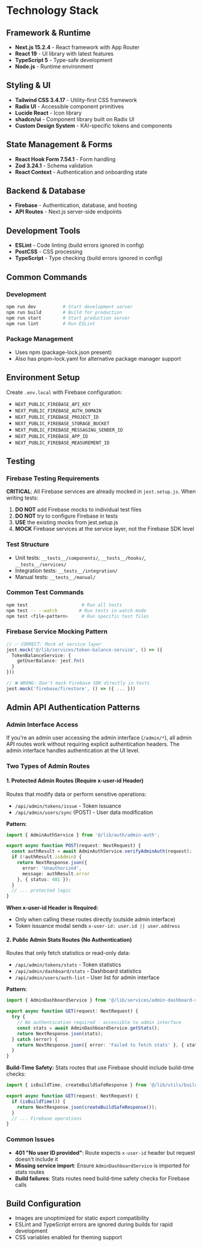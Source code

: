 # Technology Stack

## Framework & Runtime
- **Next.js 15.2.4** - React framework with App Router
- **React 19** - UI library with latest features
- **TypeScript 5** - Type-safe development
- **Node.js** - Runtime environment

## Styling & UI
- **Tailwind CSS 3.4.17** - Utility-first CSS framework
- **Radix UI** - Accessible component primitives
- **Lucide React** - Icon library
- **shadcn/ui** - Component library built on Radix UI
- **Custom Design System** - KAI-specific tokens and components

## State Management & Forms
- **React Hook Form 7.54.1** - Form handling
- **Zod 3.24.1** - Schema validation
- **React Context** - Authentication and onboarding state

## Backend & Database
- **Firebase** - Authentication, database, and hosting
- **API Routes** - Next.js server-side endpoints

## Development Tools
- **ESLint** - Code linting (build errors ignored in config)
- **PostCSS** - CSS processing
- **TypeScript** - Type checking (build errors ignored in config)

## Common Commands

### Development
```bash
npm run dev          # Start development server
npm run build        # Build for production
npm run start        # Start production server
npm run lint         # Run ESLint
```

### Package Management
- Uses npm (package-lock.json present)
- Also has pnpm-lock.yaml for alternative package manager support

## Environment Setup
Create `.env.local` with Firebase configuration:
- `NEXT_PUBLIC_FIREBASE_API_KEY`
- `NEXT_PUBLIC_FIREBASE_AUTH_DOMAIN`
- `NEXT_PUBLIC_FIREBASE_PROJECT_ID`
- `NEXT_PUBLIC_FIREBASE_STORAGE_BUCKET`
- `NEXT_PUBLIC_FIREBASE_MESSAGING_SENDER_ID`
- `NEXT_PUBLIC_FIREBASE_APP_ID`
- `NEXT_PUBLIC_FIREBASE_MEASUREMENT_ID`

## Testing

### Firebase Testing Requirements
**CRITICAL**: All Firebase services are already mocked in `jest.setup.js`. When writing tests:

1. **DO NOT** add Firebase mocks to individual test files
2. **DO NOT** try to configure Firebase in tests
3. **USE** the existing mocks from jest.setup.js
4. **MOCK** Firebase services at the service layer, not the Firebase SDK level

### Test Structure
- Unit tests: `__tests__/components/`, `__tests__/hooks/`, `__tests__/services/`
- Integration tests: `__tests__/integration/`
- Manual tests: `__tests__/manual/`

### Common Test Commands
```bash
npm test                    # Run all tests
npm test -- --watch        # Run tests in watch mode
npm test <file-pattern>     # Run specific test files
```

### Firebase Service Mocking Pattern
```typescript
// ✅ CORRECT: Mock at service layer
jest.mock('@/lib/services/token-balance-service', () => ({
  TokenBalanceService: {
    getUserBalance: jest.fn()
  }
}))

// ❌ WRONG: Don't mock Firebase SDK directly in tests
jest.mock('firebase/firestore', () => ({ ... }))
```

## Admin API Authentication Patterns

### Admin Interface Access
If you're an admin user accessing the admin interface (`/admin/*`), all admin API routes work without requiring explicit authentication headers. The admin interface handles authentication at the UI level.

### Two Types of Admin Routes

#### 1. Protected Admin Routes (Require x-user-id Header)
Routes that modify data or perform sensitive operations:
- `/api/admin/tokens/issue` - Token issuance
- `/api/admin/users/sync` (POST) - User data modification

**Pattern:**
```typescript
import { AdminAuthService } from '@/lib/auth/admin-auth';

export async function POST(request: NextRequest) {
  const authResult = await AdminAuthService.verifyAdminAuth(request);
  if (!authResult.isAdmin) {
    return NextResponse.json({ 
      error: 'Unauthorized', 
      message: authResult.error 
    }, { status: 401 });
  }
  // ... protected logic
}
```

**When x-user-id Header is Required:**
- Only when calling these routes directly (outside admin interface)
- Token issuance modal sends `x-user-id: user.id || user.address`

#### 2. Public Admin Stats Routes (No Authentication)
Routes that only fetch statistics or read-only data:
- `/api/admin/tokens/stats` - Token statistics
- `/api/admin/dashboard/stats` - Dashboard statistics
- `/api/admin/users/auth-list` - User list for admin interface

**Pattern:**
```typescript
import { AdminDashboardService } from '@/lib/services/admin-dashboard-service';

export async function GET(request: NextRequest) {
  try {
    // No authentication required - accessible to admin interface
    const stats = await AdminDashboardService.getStats();
    return NextResponse.json(stats);
  } catch (error) {
    return NextResponse.json({ error: 'Failed to fetch stats' }, { status: 500 });
  }
}
```

**Build-Time Safety:**
Stats routes that use Firebase should include build-time checks:
```typescript
import { isBuildTime, createBuildSafeResponse } from '@/lib/utils/build-safe-imports';

export async function GET(request: NextRequest) {
  if (isBuildTime()) {
    return NextResponse.json(createBuildSafeResponse());
  }
  // ... Firebase operations
}
```

### Common Issues
- **401 "No user ID provided"**: Route expects `x-user-id` header but request doesn't include it
- **Missing service import**: Ensure `AdminDashboardService` is imported for stats routes
- **Build failures**: Stats routes need build-time safety checks for Firebase calls

## Build Configuration
- Images are unoptimized for static export compatibility
- ESLint and TypeScript errors are ignored during builds for rapid development
- CSS variables enabled for theming support